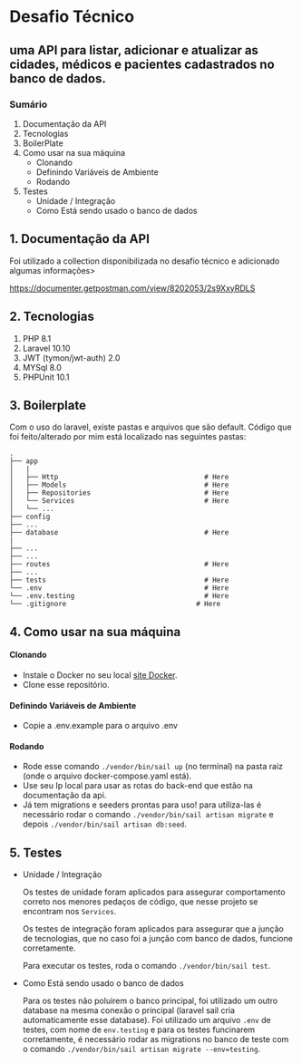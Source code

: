 # Desafio Técnico

## uma API para listar, adicionar e atualizar as cidades, médicos e pacientes cadastrados no banco de dados.

### Sumário

1. Documentação da API
2. Tecnologias
3. BoilerPlate
4. Como usar na sua máquina
    - Clonando
    - Definindo Variáveis de Ambiente
    - Rodando
5. Testes
    - Unidade / Integração
    - Como Está sendo usado o banco de dados

## **1. Documentação da API**
Foi utilizado a collection disponibilizada no desafio técnico e adicionado algumas informações>

https://documenter.getpostman.com/view/8202053/2s9XxyRDLS

## **2. Tecnologias**
1. PHP 8.1
2. Laravel 10.10
3. JWT (tymon/jwt-auth) 2.0
4. MYSql 8.0
6. PHPUnit 10.1

## **3. Boilerplate**

Com o uso do laravel, existe pastas e arquivos que são default.
Código que foi feito/alterado por mim está localizado nas seguintes pastas:

```
.
├── app                    
│   |
│   ├── Http                                    # Here
│   ├── Models                                  # Here
│   ├── Repositories                            # Here
│   └── Services                                # Here
│   └── ... 
├── config
├── ...
├── database                                    # Here
|
├── ...               
├── ...
├── routes                                      # Here
├── ...
├── tests                                       # Here
└── .env                                        # Here
└── .env.testing                                # Here
└── .gitignore                                # Here
```

## **4. Como usar na sua máquina**

#### Clonando
- Instale o Docker no seu local [site Docker](https://docs.docker.com/desktop/).
- Clone  esse repositório.

#### Definindo Variáveis de Ambiente
- Copie a .env.example para o arquivo .env
#### Rodando

- Rode esse comando `./vendor/bin/sail up` (no terminal) na pasta raiz (onde o arquivo docker-compose.yaml está).
- Use seu Ip local para usar as rotas do back-end que estão na documentação da api.
- Já tem migrations e seeders prontas para uso! para utiliza-las é necessário rodar o comando `./vendor/bin/sail artisan migrate` e depois `./vendor/bin/sail artisan db:seed`.

## **5. Testes**
- Unidade / Integração

    Os testes de unidade foram aplicados para assegurar comportamento correto nos menores pedaços de código, que nesse projeto se encontram nos `Services`.

    Os testes de integração foram aplicados para assegurar que a junção de tecnologias, que no caso foi a junção com banco de dados, funcione corretamente.

    Para executar os testes, roda o comando `./vendor/bin/sail test`.

- Como Está sendo usado o banco de dados

    Para os testes não poluirem o banco principal, foi utilizado um outro database na mesma conexão o principal (laravel sail cria automaticamente esse database). Foi utilizado um arquivo `.env` de testes, com nome de `env.testing` e para os testes funcinarem corretamente, é necessário rodar as migrations no banco de teste com o comando `./vendor/bin/sail artisan migrate --env=testing`.
